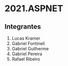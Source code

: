 # 2021.ASPNET

## Integrantes

1. Lucas Kramer
2. Gabriel Fontineli
3. Gabriel Guilherme
4. Gabriel Pereira
5. Rafael Ribeiro
